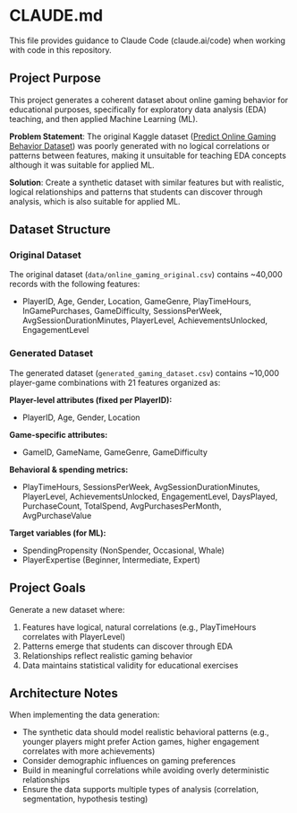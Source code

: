# CLAUDE.md

This file provides guidance to Claude Code (claude.ai/code) when working with code in this repository.

## Project Purpose

This project generates a coherent dataset about online gaming behavior for educational purposes, specifically for exploratory data analysis (EDA) teaching, and then applied Machine Learning (ML).

**Problem Statement**: The original Kaggle dataset ([Predict Online Gaming Behavior Dataset](https://www.kaggle.com/datasets/rabieelkharoua/predict-online-gaming-behavior-dataset/data)) was poorly generated with no logical correlations or patterns between features, making it unsuitable for teaching EDA concepts although it was suitable for applied ML.

**Solution**: Create a synthetic dataset with similar features but with realistic, logical relationships and patterns that students can discover through analysis, which is also suitable for applied ML.

## Dataset Structure

### Original Dataset
The original dataset (`data/online_gaming_original.csv`) contains ~40,000 records with the following features:
- PlayerID, Age, Gender, Location, GameGenre, PlayTimeHours, InGamePurchases, GameDifficulty, SessionsPerWeek, AvgSessionDurationMinutes, PlayerLevel, AchievementsUnlocked, EngagementLevel

### Generated Dataset
The generated dataset (`generated_gaming_dataset.csv`) contains ~10,000 player-game combinations with 21 features organized as:

**Player-level attributes (fixed per PlayerID):**
- PlayerID, Age, Gender, Location

**Game-specific attributes:**
- GameID, GameName, GameGenre, GameDifficulty

**Behavioral & spending metrics:**
- PlayTimeHours, SessionsPerWeek, AvgSessionDurationMinutes, PlayerLevel, AchievementsUnlocked, EngagementLevel, DaysPlayed, PurchaseCount, TotalSpend, AvgPurchasesPerMonth, AvgPurchaseValue

**Target variables (for ML):**
- SpendingPropensity (NonSpender, Occasional, Whale)
- PlayerExpertise (Beginner, Intermediate, Expert)

## Project Goals

Generate a new dataset where:
1. Features have logical, natural correlations (e.g., PlayTimeHours correlates with PlayerLevel)
2. Patterns emerge that students can discover through EDA
3. Relationships reflect realistic gaming behavior
4. Data maintains statistical validity for educational exercises

## Architecture Notes

When implementing the data generation:
- The synthetic data should model realistic behavioral patterns (e.g., younger players might prefer Action games, higher engagement correlates with more achievements)
- Consider demographic influences on gaming preferences
- Build in meaningful correlations while avoiding overly deterministic relationships
- Ensure the data supports multiple types of analysis (correlation, segmentation, hypothesis testing)